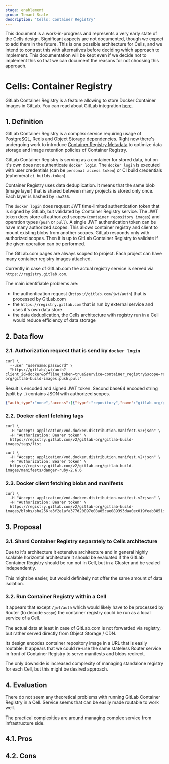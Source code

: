 ```yaml
---
stage: enablement
group: Tenant Scale
description: 'Cells: Container Registry'
---
```


<!-- vale gitlab.FutureTense = NO -->

This document is a work-in-progress and represents a very early state of the
Cells design. Significant aspects are not documented, though we expect to add
them in the future. This is one possible architecture for Cells, and we intend to
contrast this with alternatives before deciding which approach to implement.
This documentation will be kept even if we decide not to implement this so that
we can document the reasons for not choosing this approach.

# Cells: Container Registry

GitLab Container Registry is a feature allowing to store Docker Container Images
in GitLab. You can read about GitLab integration [here](../../../user/packages/container_registry/index.md).

## 1. Definition

GitLab Container Registry is a complex service requiring usage of PostgreSQL, Redis
and Object Storage dependencies. Right now there's undergoing work to introduce
[Container Registry Metadata](../container_registry_metadata_database/index.md)
to optimize data storage and image retention policies of Container Registry.

GitLab Container Registry is serving as a container for stored data,
but on it's own does not authenticate `docker login`. The `docker login`
is executed with user credentials (can be `personal access token`)
or CI build credentials (ephemeral `ci_builds.token`).

Container Registry uses data deduplication. It means that the same blob
(image layer) that is shared between many projects is stored only once.
Each layer is hashed by `sha256`.

The `docker login` does request JWT time-limited authentication token that
is signed by GitLab, but validated by Container Registry service. The JWT
token does store all authorized scopes (`container repository images`)
and operation types (`push` or `pull`). A single JWT authentication token
can be have many authorized scopes. This allows container registry and client
to mount existing blobs from another scopes. GitLab responds only with
authorized scopes. Then it is up to GitLab Container Registry to validate
if the given operation can be performed.

The GitLab.com pages are always scoped to project. Each project can have many
container registry images attached.

Currently in case of GitLab.com the actual registry service is served
via `https://registry.gitlab.com`.

The main identifiable problems are:

- the authentication request (`https://gitlab.com/jwt/auth`) that is processed by GitLab.com
- the `https://registry.gitlab.com` that is run by external service and uses it's own data store
- the data deduplication, the Cells architecture with registry run in a Cell would reduce
  efficiency of data storage

## 2. Data flow

### 2.1. Authorization request that is send by `docker login`

```shell
curl \
  --user "username:password" \
  "https://gitlab/jwt/auth?client_id=docker&offline_token=true&service=container_registry&scope=repository:gitlab-org/gitlab-build-images:push,pull"
```

Result is encoded and signed JWT token. Second base64 encoded string (split by `.`) contains JSON with authorized scopes.

```json
{"auth_type":"none","access":[{"type":"repository","name":"gitlab-org/gitlab-build-images","actions":["pull"]}],"jti":"61ca2459-091c-4496-a3cf-01bac51d4dc8","aud":"container_registry","iss":"omnibus-gitlab-issuer","iat":1669309469,"nbf":166}
```

### 2.2. Docker client fetching tags

```shell
curl \
  -H "Accept: application/vnd.docker.distribution.manifest.v2+json" \
  -H "Authorization: Bearer token" \
  https://registry.gitlab.com/v2/gitlab-org/gitlab-build-images/tags/list

curl \
  -H "Accept: application/vnd.docker.distribution.manifest.v2+json" \
  -H "Authorization: Bearer token" \
  https://registry.gitlab.com/v2/gitlab-org/gitlab-build-images/manifests/danger-ruby-2.6.6
```

### 2.3. Docker client fetching blobs and manifests

```shell
curl \
  -H "Accept: application/vnd.docker.distribution.manifest.v2+json" \
  -H "Authorization: Bearer token" \
  https://registry.gitlab.com/v2/gitlab-org/gitlab-build-images/blobs/sha256:a3f2e1afa377d20897e08a85cae089393daa0ec019feab3851d592248674b416
```

## 3. Proposal

### 3.1. Shard Container Registry separately to Cells architecture

Due to it's architecture it extensive architecture and in general highly scalable
horizontal architecture it should be evaluated if the GitLab Container Registry
should be run not in Cell, but in a Cluster and be scaled independently.

This might be easier, but would definitely not offer the same amount of data isolation.

### 3.2. Run Container Registry within a Cell

It appears that except `/jwt/auth` which would likely have to be processed by Router
(to decode `scope`) the container registry could be run as a local service of a Cell.

The actual data at least in case of GitLab.com is not forwarded via registry,
but rather served directly from Object Storage / CDN.

Its design encodes container repository image in a URL that is easily routable.
It appears that we could re-use the same stateless Router service in front of Container Registry
to serve manifests and blobs redirect.

The only downside is increased complexity of managing standalone registry for each Cell,
but this might be desired approach.

## 4. Evaluation

There do not seem any theoretical problems with running GitLab Container Registry in a Cell.
Service seems that can be easily made routable to work well.

The practical complexities are around managing complex service from infrastructure side.

## 4.1. Pros

## 4.2. Cons
